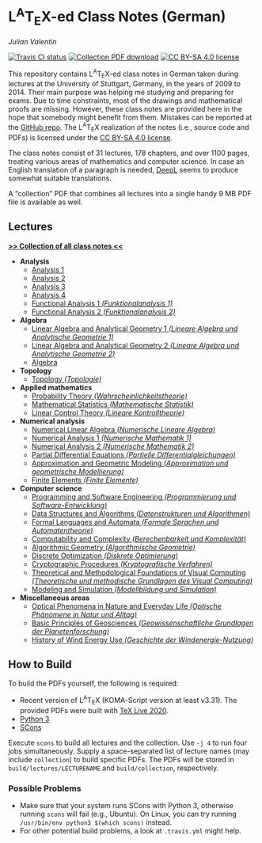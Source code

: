 # L<sup>A</sup>T<sub>E</sub>X-ed Class Notes (German)

[comment]: <> "LTeX: language=en-US"

*Julian Valentin*

[![Travis CI status](https://img.shields.io/travis/valentjn/class-notes/master)](https://travis-ci.org/github/valentjn/class-notes)
[![Collection PDF download](https://img.shields.io/badge/collection%20PDF-download-blue)](https://github.com/valentjn/class-notes/releases/latest/download/-collection.pdf)
[![CC BY-SA 4.0 license](https://img.shields.io/badge/license-CC%20BY--SA%204.0-blue)][license]

This repository contains L<sup>A</sup>T<sub>E</sub>X-ed class notes in German taken during lectures at the University of Stuttgart, Germany, in the years of 2009 to 2014. Their main purpose was helping me studying and preparing for exams. Due to time constraints, most of the drawings and mathematical proofs are missing. However, these class notes are provided here in the hope that somebody might benefit from them. Mistakes can be reported at the [GitHub repo](https://github.com/valentjn/class-notes). The L<sup>A</sup>T<sub>E</sub>X realization of the notes (i.e., source code and PDFs) is licensed under the [CC BY-SA 4.0 license][license].

The class notes consist of 31 lectures, 178 chapters, and over 1100 pages, treating various areas of mathematics and computer science. In case an English translation of a paragraph is needed, [DeepL](https://www.deepl.com/translator) seems to produce somewhat suitable translations.

A “collection” PDF that combines all lectures into a single handy 9 MB PDF file is available as well.

## Lectures

**[>> Collection of all class notes <<](https://github.com/valentjn/class-notes/releases/latest/download/-collection.pdf)**

- **Analysis**
  - [Analysis 1](https://github.com/valentjn/class-notes/releases/latest/download/analysis-1.pdf)
  - [Analysis 2](https://github.com/valentjn/class-notes/releases/latest/download/analysis-2.pdf)
  - [Analysis 3](https://github.com/valentjn/class-notes/releases/latest/download/analysis-3.pdf)
  - [Analysis 4](https://github.com/valentjn/class-notes/releases/latest/download/analysis-4.pdf)
  - [Functional Analysis 1 *(Funktionalanalysis 1)*](https://github.com/valentjn/class-notes/releases/latest/download/functional-analysis-1.pdf)
  - [Functional Analysis 2 *(Funktionalanalysis 2)*](https://github.com/valentjn/class-notes/releases/latest/download/functional-analysis-2.pdf)
- **Algebra**
  - [Linear Algebra and Analytical Geometry 1 *(Lineare Algebra und Analytische Geometrie 1)*](https://github.com/valentjn/class-notes/releases/latest/download/linear-algebra-and-analytical-geometry-1.pdf)
  - [Linear Algebra and Analytical Geometry 2 *(Lineare Algebra und Analytische Geometrie 2)*](https://github.com/valentjn/class-notes/releases/latest/download/linear-algebra-and-analytical-geometry-2.pdf)
  - [Algebra](https://github.com/valentjn/class-notes/releases/latest/download/algebra.pdf)
- **Topology**
  - [Topology *(Topologie)*](https://github.com/valentjn/class-notes/releases/latest/download/topology.pdf)
- **Applied mathematics**
  - [Probability Theory *(Wahrscheinlichkeitstheorie)*](https://github.com/valentjn/class-notes/releases/latest/download/probability-theory.pdf)
  - [Mathematical Statistics *(Mathematische Statistik)*](https://github.com/valentjn/class-notes/releases/latest/download/mathematical-statistics.pdf)
  - [Linear Control Theory *(Lineare Kontrolltheorie)*](https://github.com/valentjn/class-notes/releases/latest/download/linear-control-theory.pdf)
- **Numerical analysis**
  - [Numerical Linear Algebra *(Numerische Lineare Algebra)*](https://github.com/valentjn/class-notes/releases/latest/download/numerical-linear-algebra.pdf)
  - [Numerical Analysis 1 *(Numerische Mathematik 1)*](https://github.com/valentjn/class-notes/releases/latest/download/numerical-analysis-1.pdf)
  - [Numerical Analysis 2 *(Numerische Mathematik 2)*](https://github.com/valentjn/class-notes/releases/latest/download/numerical-analysis-2.pdf)
  - [Partial Differential Equations *(Partielle Differentialgleichungen)*](https://github.com/valentjn/class-notes/releases/latest/download/partial-differential-equations.pdf)
  - [Approximation and Geometric Modeling *(Approximation und geometrische Modellierung)*](https://github.com/valentjn/class-notes/releases/latest/download/approximation-and-geometric-modeling.pdf)
  - [Finite Elements *(Finite Elemente)*](https://github.com/valentjn/class-notes/releases/latest/download/finite-elements.pdf)
- **Computer science**
  - [Programming and Software Engineering *(Programmierung und Software-Entwicklung)*](https://github.com/valentjn/class-notes/releases/latest/download/programming-and-software-engineering.pdf)
  - [Data Structures and Algorithms *(Datenstrukturen und Algorithmen)*](https://github.com/valentjn/class-notes/releases/latest/download/data-structures-and-algorithms.pdf)
  - [Formal Languages and Automata *(Formale Sprachen und Automatentheorie)*](https://github.com/valentjn/class-notes/releases/latest/download/formal-languages-and-automata.pdf)
  - [Computability and Complexity *(Berechenbarkeit und Komplexität)*](https://github.com/valentjn/class-notes/releases/latest/download/computability-and-complexity.pdf)
  - [Algorithmic Geometry *(Algorithmische Geometrie)*](https://github.com/valentjn/class-notes/releases/latest/download/algorithmic-geometry.pdf)
  - [Discrete Optimization *(Diskrete Optimierung)*](https://github.com/valentjn/class-notes/releases/latest/download/discrete-optimization.pdf)
  - [Cryptographic Procedures *(Kryptografische Verfahren)*](https://github.com/valentjn/class-notes/releases/latest/download/cryptographic-procedures.pdf)
  - [Theoretical and Methodological Foundations of Visual Computing *(Theoretische und methodische Grundlagen des Visual Computing)*](https://github.com/valentjn/class-notes/releases/latest/download/visual-computing.pdf)
  - [Modeling and Simulation *(Modellbildung und Simulation)*](https://github.com/valentjn/class-notes/releases/latest/download/modeling-and-simulation.pdf)
- **Miscellaneous areas**
  - [Optical Phenomena in Nature and Everyday Life *(Optische Phänomene in Natur und Alltag)*](https://github.com/valentjn/class-notes/releases/latest/download/optical-phenomena.pdf)
  - [Basic Principles of Geosciences *(Geowissenschaftliche Grundlagen der Planetenforschung)*](https://github.com/valentjn/class-notes/releases/latest/download/basic-principles-of-geosciences.pdf)
  - [History of Wind Energy Use *(Geschichte der Windenergie-Nutzung)*](https://github.com/valentjn/class-notes/releases/latest/download/history-of-wind-energy-use.pdf)

## How to Build

To build the PDFs yourself, the following is required:

- Recent version of L<sup>A</sup>T<sub>E</sub>X (KOMA-Script version at least v3.31). The provided PDFs were built with [TeX Live 2020](https://www.tug.org/texlive/).
- [Python 3](https://www.python.org/)
- [SCons](https://scons.org/)

Execute `scons` to build all lectures and the collection. Use `-j 4` to run four jobs simultaneously. Supply a space-separated list of lecture names (may include `collection`) to build specific PDFs. The PDFs will be stored in `build/lectures/LECTURENAME` and `build/collection`, respectively.

### Possible Problems

- Make sure that your system runs SCons with Python 3, otherwise running `scons` will fail (e.g., Ubuntu). On Linux, you can try running `/usr/bin/env python3 $(which scons)` instead.
- For other potential build problems, a look at `.travis.yml` might help.

[license]: https://creativecommons.org/licenses/by-sa/4.0/

